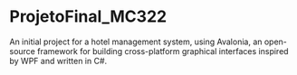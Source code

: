 # ProjetoFinal_MC322
An initial project for a hotel management system, using Avalonia, an open-source framework for building cross-platform graphical interfaces inspired by WPF and written in C#.
